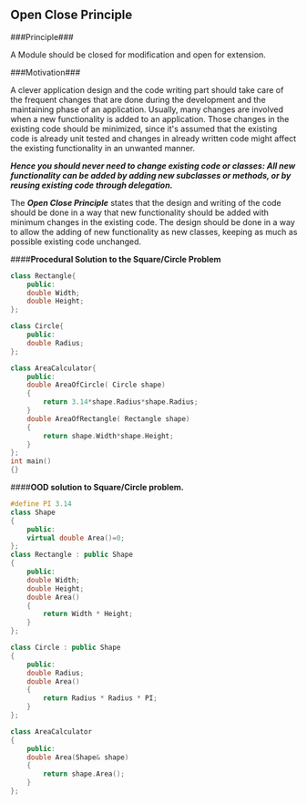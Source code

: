 ## Open Close Principle ##
###Principle###

A Module should be closed for modification and open for extension.

###Motivation###

A clever application design and the code writing part should take care of the frequent changes that are done during the development and the maintaining phase of an application. Usually, many changes are involved when a new functionality is added to an application. Those changes in the existing code should be minimized, since it's assumed that the existing code is already unit tested and changes in already written code might affect the existing functionality in an unwanted manner.

__*Hence you should never need to change existing code or classes: All new functionality can be added by adding new subclasses or methods, or by reusing existing code through delegation.*__

The ***Open Close Principle*** states that the design and writing of the code should be done in a way that new functionality should be added with minimum changes in the existing code. The design should be done in a way to allow the adding of new functionality as new classes, keeping as much as possible existing code unchanged.



####**Procedural Solution to the Square/Circle Problem**
```CPP
class Rectangle{
    public:
	double Width;
	double Height;
};

class Circle{
    public:
	double Radius;
};

class AreaCalculator{
    public:
	double AreaOfCircle( Circle shape)
	{
	    return 3.14*shape.Radius*shape.Radius;
	}
	double AreaOfRectangle( Rectangle shape)
	{
	    return shape.Width*shape.Height;
	}
};
int main()
{}

```
####**OOD solution to Square/Circle problem.**

```CPP
#define PI 3.14
class Shape
{
    public:
	virtual double Area()=0;
};
class Rectangle : public Shape
{
    public:
	double Width;
	double Height;
	double Area()
	{
	    return Width * Height;
	}
};

class Circle : public Shape
{
    public:
	double Radius;
	double Area()
	{
	    return Radius * Radius * PI;
	}
};

class AreaCalculator
{
    public:
	double Area(Shape& shape)
	{
	    return shape.Area();
	}
};

```

